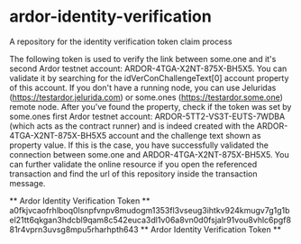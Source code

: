 # ardor-identity-verification
A repository for the identity verification token claim process

The following token is used to verify the link between some.one and it's second Ardor testnet account: ARDOR-4TGA-X2NT-875X-BH5X5. You can validate it by searching for the idVerConChallengeText[0] account property of this account. If you don't have a running node, you can use Jeluridas (https://testardor.jelurida.com) or some.ones (https://testardor.some.one) remote node. After you've found the property, check if the token was set by some.ones first Ardor testnet account: ARDOR-5TT2-VS3T-EUTS-7WDBA (which acts as the contract runner) and is indeed created with the ARDOR-4TGA-X2NT-875X-BH5X5 account and the challenge text shown as property value. If this is the case, you have successfully validated the connection between some.one and ARDOR-4TGA-X2NT-875X-BH5X5. 
You can further validate the online resource if you open the referenced transaction and find the url of this repository inside the transaction message.

** Ardor Identity Verification Token **
a0fkjvcaofrhlboq0lsnpfvnpv8mudogm1353fl3vseug3ihtkv924kmugv7g1g1bel21tt6qkgan3hdcbl9qam8c542euca3dl1v06a8vn0d0fsjalr91vou8vhlc6pgf881r4vprn3uvsg8mpu5rharhpth643
** Ardor Identity Verification Token **
